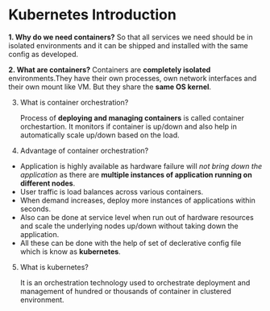 # Kubernetes Introduction

**1. Why do we need containers?**
    So that all services we need should be in isolated environments and it can be shipped and installed with the same config as developed.

**2. What are containers?**
    Containers are **completely isolated** environments.They have their own processes, own network interfaces and their own mount like VM. But they share the **same OS kernel**.

3. What is container orchestration?

    Process of **deploying and managing containers** is called container orchestartion.
    It monitors if container is up/down and also help in automatically scale up/down based on the load.

4. Advantage of container orchestration?
- Application is highly available as hardware failure will *not bring down the application* as there are **multiple instances of application running on different nodes**.
- User traffic is load balances across various containers.
- When demand increases, deploy more instances of applications within seconds.
- Also can be done at service level when run out of hardware resources and scale the underlying nodes up/down without taking down the application.
- All these can be done with the help of set of declerative config file which is know as **kubernetes**. 

5. What is kubernetes?

    It is an orchestration technology used to orchestrate deployment and management of hundred or thousands of container in clustered environment. 
